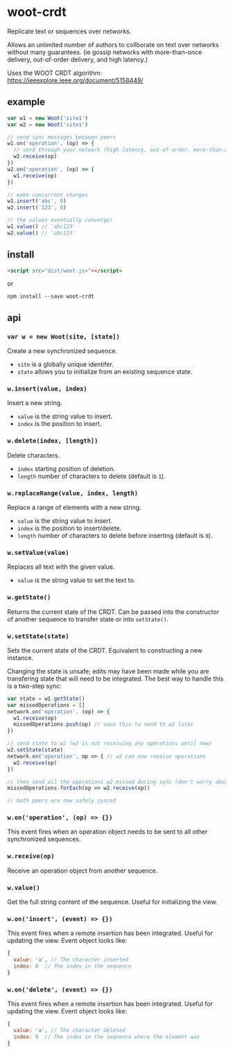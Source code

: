 # woot-crdt
Replicate text or sequences over networks.

Allows an unlimited number of authors to collborate on text over networks without many guarantees. (ie gossip networks with more-than-once delivery, out-of-order delivery, and high latency.)

Uses the WOOT CRDT algorithm: https://ieeexplore.ieee.org/document/5158449/

## example
```javascript
var w1 = new Woot('site1')
var w2 = new Woot('site1')

// send sync messages between peers
w1.on('operation', (op) => {
  // send through your network (high latency, out-of-order, more-than-once delivery is fine!)
  w2.receive(op)
})
w2.on('operation', (op) => {
  w1.receive(op)
})

// make concurrent changes
w1.insert('abc', 0)
w2.insert('123', 0)

// the values eventually converge!
w1.value() // 'abc123'
w2.value() // 'abc123'
```

## install
```html
<script src="dist/woot.js>"></script>
```
or
```
npm install --save woot-crdt
```

## api
### `var w = new Woot(site, [state])`
Create a new synchronized sequence.

- `site` is a globally unique identifer.
- `state` allows you to initialize from an existing sequence state. 

### `w.insert(value, index)`
Insert a new string.
- `value` is the string value to insert.
- `index` is the position to insert.

### `w.delete(index, [length])`
Delete characters.
- `index` starting position of deletion.
- `length` number of characters to delete (default is `1`).

### `w.replaceRange(value, index, length)`
Replace a range of elements with a new string.
- `value` is the string value to insert.
- `index` is the position to insert/delete.
- `length` number of characters to delete before inserting (default is `0`).

### `w.setValue(value)`
Replaces all text with the given value.
- `value` is the string value to set the text to.

### `w.getState()`
Returns the current state of the CRDT. Can be passed into the constructor of another sequence to transfer state or into `setState()`.

### `w.setState(state)`
Sets the current state of the CRDT. Equivalent to constructing a new instance.

Changing the state is unsafe; edits may have been made while you are transfering state that will need to be integrated. The best way to handle this is a two-step sync:

```javascript
var state = w1.getState()
var missedOperations = []
network.on('operation', (op) => {
  w1.receive(op)
  missedOperations.push(op) // save this to send to w2 later
})

// send state to w2 (w2 is not receiving any operations until now)
w2.setState(state)
network.on('operation', op => { // w2 can now receive operations
  w2.receive(op)
})

// then send all the operations w2 missed during sync (don't worry about duplicates)
missedOperations.forEach(op => w2.receive(op))

// both peers are now safely synced
```

### `w.on('operation', (op) => {})`
This event fires when an operation object needs to be sent to all other synchronized sequences.

### `w.receive(op)`
Receive an operation object from another sequence.

### `w.value()`
Get the full string content of the sequence. Useful for initializing the view.

### `w.on('insert', (event) => {})`
This event fires when a remote insertion has been integrated. Useful for updating the view. Event object looks like:

```javascript
{
  value: 'a', // The character inserted
  index: 0  // The index in the sequence
}
```

### `w.on('delete', (event) => {})`
This event fires when a remote insertion has been integrated. Useful for updating the view. Event object looks like:

```javascript
{
  value: 'a', // The character deleted
  index: 0  // The index in the sequence where the element was
}
```
